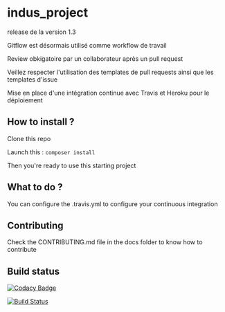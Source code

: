 # indus_project

release de la version 1.3

Gitflow est désormais utilisé comme workflow de travail

Review obkigatoire par un collaborateur après un pull request

Veillez respecter l'utilisation des templates de pull requests ainsi que les templates d'issue 

Mise en place d'une intégration continue avec Travis et Heroku pour le déploiement

## How to install ?

Clone this repo

Launch this :  `composer install`

Then you're ready to use this starting project

## What to do ?

You can configure the .travis.yml to configure your continuous integration 

## Contributing

Check the CONTRIBUTING.md file in the docs folder to know how to contribute

## Build status

[![Codacy Badge](https://api.codacy.com/project/badge/Grade/845b832f8c9249dd885f72023b916c96)](https://www.codacy.com/app/yvesbellenger/indus_project?utm_source=github.com&amp;utm_medium=referral&amp;utm_content=YvesBellenger/indus_project&amp;utm_campaign=Badge_Grade)

[![Build Status](https://travis-ci.org/YvesBellenger/indus_project.svg?branch=master)](https://travis-ci.org/YvesBellenger/indus_project)
